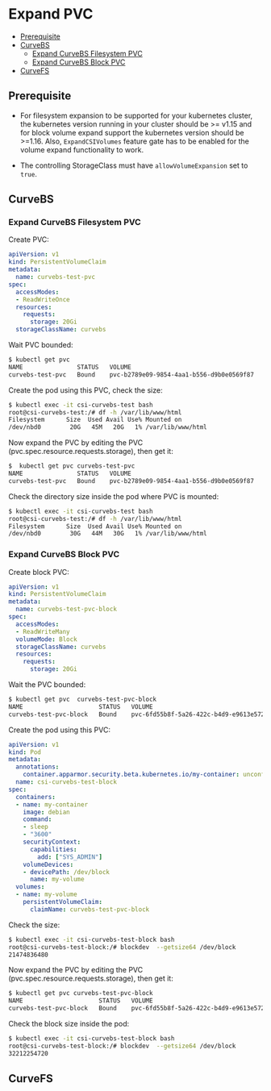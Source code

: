 # Expand PVC

- [Prerequisite](#prerequisite)
- [CurveBS](#curvebs)
  - [Expand CurveBS Filesystem PVC](#expand-curvebs-filesystem-pvc)
  - [Expand CurveBS Block PVC](#expand-curvebs-block-pvc)
- [CurveFS](#curvefs)

## Prerequisite

- For filesystem expansion to be supported for your kubernetes cluster, the kubernetes version running in your cluster should be >= v1.15 and for block volume expand support the kubernetes version should be >=1.16. Also, `ExpandCSIVolumes` feature gate has to be enabled for the volume expand functionality to work.

- The controlling StorageClass must have `allowVolumeExpansion` set to `true`.

## CurveBS

### Expand CurveBS Filesystem PVC

Create PVC:

```yaml
apiVersion: v1
kind: PersistentVolumeClaim
metadata:
  name: curvebs-test-pvc
spec:
  accessModes:
  - ReadWriteOnce
  resources:
    requests:
      storage: 20Gi
  storageClassName: curvebs
```

Wait PVC bounded:

```bash
$ kubectl get pvc 
NAME               STATUS   VOLUME                                     CAPACITY   ACCESS MODES   STORAGECLASS     AGE
curvebs-test-pvc   Bound    pvc-b2789e09-9854-4aa1-b556-d9b0e0569f87   20Gi       RWO            curvebs          38s
```

Create the pod using this PVC, check the size:

```bash
$ kubectl exec -it csi-curvebs-test bash
root@csi-curvebs-test:/# df -h /var/lib/www/html
Filesystem      Size  Used Avail Use% Mounted on
/dev/nbd0        20G   45M   20G   1% /var/lib/www/html
```

Now expand the PVC by editing the PVC (pvc.spec.resource.requests.storage), then get it:

```bash
$  kubectl get pvc curvebs-test-pvc 
NAME               STATUS   VOLUME                                     CAPACITY   ACCESS MODES   STORAGECLASS   AGE
curvebs-test-pvc   Bound    pvc-b2789e09-9854-4aa1-b556-d9b0e0569f87   30Gi       RWO            curvebs          7m3s
```

Check the directory size inside the pod where PVC is mounted:

```bash
$ kubectl exec -it csi-curvebs-test bash
root@csi-curvebs-test:/# df -h /var/lib/www/html
Filesystem      Size  Used Avail Use% Mounted on
/dev/nbd0        30G   44M   30G   1% /var/lib/www/html
```

### Expand CurveBS Block PVC

Create block PVC:

```yaml
apiVersion: v1
kind: PersistentVolumeClaim
metadata:
  name: curvebs-test-pvc-block
spec:
  accessModes:
  - ReadWriteMany
  volumeMode: Block
  storageClassName: curvebs
  resources:
    requests:
      storage: 20Gi
```

Wait the PVC bounded:

```bash
$ kubectl get pvc  curvebs-test-pvc-block
NAME                     STATUS   VOLUME                                     CAPACITY   ACCESS MODES   STORAGECLASS     AGE
curvebs-test-pvc-block   Bound    pvc-6fd55b8f-5a26-422c-b4d9-e9613e5724b5   20Gi       RWX            curvebs          14s
```

Create the pod using this PVC:

```yaml
apiVersion: v1
kind: Pod
metadata:
  annotations:
    container.apparmor.security.beta.kubernetes.io/my-container: unconfined
  name: csi-curvebs-test-block
spec:
  containers:
  - name: my-container
    image: debian
    command:
    - sleep
    - "3600"
    securityContext:
      capabilities:
        add: ["SYS_ADMIN"]
    volumeDevices:
    - devicePath: /dev/block
      name: my-volume
  volumes:
  - name: my-volume
    persistentVolumeClaim:
      claimName: curvebs-test-pvc-block
```

Check the size:

```bash
$ kubectl exec -it csi-curvebs-test-block bash
root@csi-curvebs-test-block:/# blockdev  --getsize64 /dev/block 
21474836480
```

Now expand the PVC by editing the PVC (pvc.spec.resource.requests.storage), then get it:

```bash
$ kubectl get pvc curvebs-test-pvc-block
NAME                     STATUS   VOLUME                                     CAPACITY   ACCESS MODES   STORAGECLASS     AGE
curvebs-test-pvc-block   Bound    pvc-6fd55b8f-5a26-422c-b4d9-e9613e5724b5   30Gi       RWX            curvebs          6m45s
```

Check the block size inside the pod:

```bash
$ kubectl exec -it csi-curvebs-test-block bash
root@csi-curvebs-test-block:/# blockdev  --getsize64 /dev/block 
32212254720
```

## CurveFS
